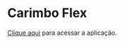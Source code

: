 # Carimbo Flex

<a target="_blank" rel="noopener" href="https://lucassilv2.github.io/carimbo-flex/">Clique aqui</a> para acessar a aplicação.
